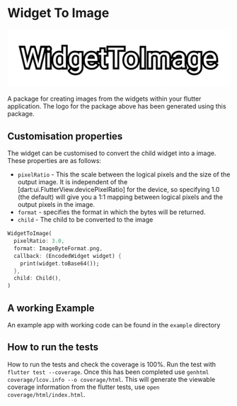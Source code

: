 # Widget To Image

![logo for the package](./images/logo.png "Widget to Image")

A package for creating images from the widgets within your flutter application. The logo for the package above has been generated using this package.

## Customisation properties

The widget can be customised to convert the child widget into a image. These properties are as follows:

- `pixelRatio` - This the scale between the logical pixels and the size of the output image. It is independent of the [dart:ui.FlutterView.devicePixelRatio] for the device, so specifying 1.0 (the default) will give you a 1:1 mapping between logical pixels and the output pixels in the image.
- `format` - specifies the format in which the bytes will be returned.
- `child` - The child to be converted to the image

```dart
WidgetToImage(
  pixelRatio: 3.0,
  format: ImageByteFormat.png,
  callback: (EncodedWidget widget) {
    print(widget.toBase64());
  },
  child: Child(),
)
```

## A working Example

An example app with working code can be found in the `example` directory

## How to run the tests

How to run the tests and check the coverage is 100%.
Run the test with `flutter test --coverage`.
Once this has been completed use `genhtml coverage/lcov.info --o coverage/html`.
This will generate the viewable coverage information from the flutter tests, use `open coverage/html/index.html`.
